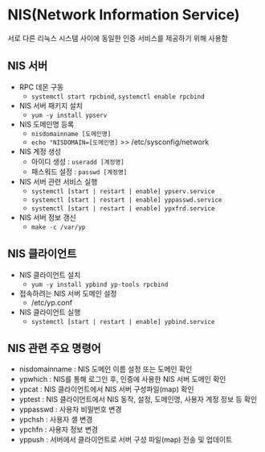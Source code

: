 # NIS(Network Information Service)

서로 다른 리눅스 시스템 사이에 동일한 인증 서비스를 제공하기 위해 사용함

## NIS 서버
- RPC 데몬 구동
  - ```systemctl start rpcbind```, ```systemctl enable rpcbind```
- NIS 서버 패키지 설치
  - ```yum -y install ypserv```
- NIS 도메인명 등록
  - ```nisdomainname [도메인명]```
  - ```echo "NISDOMAIN=[도메인명]``` >> /etc/sysconfig/network
- NIS 계정 생성
  - 아이디 생성 : ```useradd [계정명]```
  - 패스워드 설정 : ```passwd [계정명]```
- NIS 서버 관련 서비스 실행
  - ```systemctl [start | restart | enable] ypserv.service```
  - ```systemctl [start | restart | enable] yppasswd.service```
  - ```systemctl [start | restart | enable] ypxfrd.service```
- NIS 서버 정보 갱신
  - ```make -c /var/yp```

## NIS 클라이언트
- NIS 클라이언트 설치
  - ```yum -y install ypbind yp-tools rpcbind```
- 접속하려는 NIS 서버 도메인 설정
  - /etc/yp.conf
- NIS 클라이언트 실행
  - ```systemctl [start | restart | enable] ypbind.service```

## NIS 관련 주요 명령어
- nisdomainname : NIS 도메인 이름 설정 또는 도메인 확인
- ypwhich : NIS를 통해 로그인 후, 인증에 사용한 NIS 서버 도메인 확인
- ypcat : NIS 클라이언트에서 NIS 서버 구성파일(map) 확인
- yptest : NIS 클라이언트에서 NIS 동작, 설정, 도메인명, 사용자 계정 정보 등 확인
- yppasswd : 사용자 비밀번호 변경
- ypchsh : 사용자 셸 변경
- ypchfn : 사용자 정보 변경
- yppush : 서버에서 클라이언트로 서버 구성 파일(map) 전송 및 업데이트











